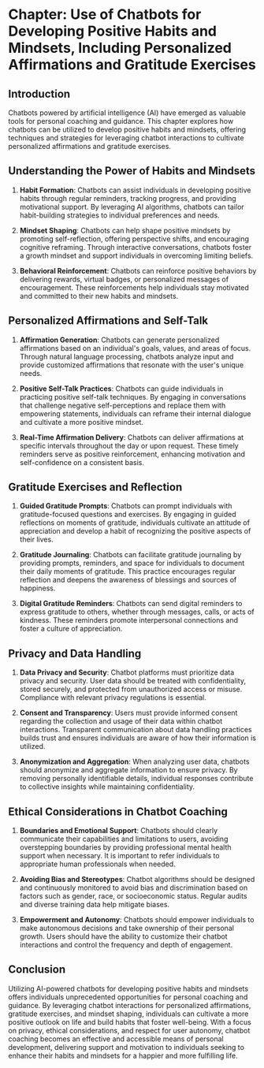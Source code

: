 Chapter: Use of Chatbots for Developing Positive Habits and Mindsets, Including Personalized Affirmations and Gratitude Exercises
=================================================================================================================================

Introduction
------------

Chatbots powered by artificial intelligence (AI) have emerged as valuable tools for personal coaching and guidance. This chapter explores how chatbots can be utilized to develop positive habits and mindsets, offering techniques and strategies for leveraging chatbot interactions to cultivate personalized affirmations and gratitude exercises.

Understanding the Power of Habits and Mindsets
----------------------------------------------

1. **Habit Formation**: Chatbots can assist individuals in developing positive habits through regular reminders, tracking progress, and providing motivational support. By leveraging AI algorithms, chatbots can tailor habit-building strategies to individual preferences and needs.

2. **Mindset Shaping**: Chatbots can help shape positive mindsets by promoting self-reflection, offering perspective shifts, and encouraging cognitive reframing. Through interactive conversations, chatbots foster a growth mindset and support individuals in overcoming limiting beliefs.

3. **Behavioral Reinforcement**: Chatbots can reinforce positive behaviors by delivering rewards, virtual badges, or personalized messages of encouragement. These reinforcements help individuals stay motivated and committed to their new habits and mindsets.

Personalized Affirmations and Self-Talk
---------------------------------------

1. **Affirmation Generation**: Chatbots can generate personalized affirmations based on an individual's goals, values, and areas of focus. Through natural language processing, chatbots analyze input and provide customized affirmations that resonate with the user's unique needs.

2. **Positive Self-Talk Practices**: Chatbots can guide individuals in practicing positive self-talk techniques. By engaging in conversations that challenge negative self-perceptions and replace them with empowering statements, individuals can reframe their internal dialogue and cultivate a more positive mindset.

3. **Real-Time Affirmation Delivery**: Chatbots can deliver affirmations at specific intervals throughout the day or upon request. These timely reminders serve as positive reinforcement, enhancing motivation and self-confidence on a consistent basis.

Gratitude Exercises and Reflection
----------------------------------

1. **Guided Gratitude Prompts**: Chatbots can prompt individuals with gratitude-focused questions and exercises. By engaging in guided reflections on moments of gratitude, individuals cultivate an attitude of appreciation and develop a habit of recognizing the positive aspects of their lives.

2. **Gratitude Journaling**: Chatbots can facilitate gratitude journaling by providing prompts, reminders, and space for individuals to document their daily moments of gratitude. This practice encourages regular reflection and deepens the awareness of blessings and sources of happiness.

3. **Digital Gratitude Reminders**: Chatbots can send digital reminders to express gratitude to others, whether through messages, calls, or acts of kindness. These reminders promote interpersonal connections and foster a culture of appreciation.

Privacy and Data Handling
-------------------------

1. **Data Privacy and Security**: Chatbot platforms must prioritize data privacy and security. User data should be treated with confidentiality, stored securely, and protected from unauthorized access or misuse. Compliance with relevant privacy regulations is essential.

2. **Consent and Transparency**: Users must provide informed consent regarding the collection and usage of their data within chatbot interactions. Transparent communication about data handling practices builds trust and ensures individuals are aware of how their information is utilized.

3. **Anonymization and Aggregation**: When analyzing user data, chatbots should anonymize and aggregate information to ensure privacy. By removing personally identifiable details, individual responses contribute to collective insights while maintaining confidentiality.

Ethical Considerations in Chatbot Coaching
------------------------------------------

1. **Boundaries and Emotional Support**: Chatbots should clearly communicate their capabilities and limitations to users, avoiding overstepping boundaries by providing professional mental health support when necessary. It is important to refer individuals to appropriate human professionals when needed.

2. **Avoiding Bias and Stereotypes**: Chatbot algorithms should be designed and continuously monitored to avoid bias and discrimination based on factors such as gender, race, or socioeconomic status. Regular audits and diverse training data help mitigate biases.

3. **Empowerment and Autonomy**: Chatbots should empower individuals to make autonomous decisions and take ownership of their personal growth. Users should have the ability to customize their chatbot interactions and control the frequency and depth of engagement.

Conclusion
----------

Utilizing AI-powered chatbots for developing positive habits and mindsets offers individuals unprecedented opportunities for personal coaching and guidance. By leveraging chatbot interactions for personalized affirmations, gratitude exercises, and mindset shaping, individuals can cultivate a more positive outlook on life and build habits that foster well-being. With a focus on privacy, ethical considerations, and respect for user autonomy, chatbot coaching becomes an effective and accessible means of personal development, delivering support and motivation to individuals seeking to enhance their habits and mindsets for a happier and more fulfilling life.
